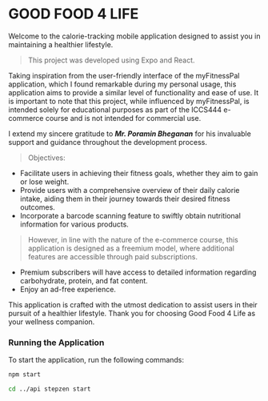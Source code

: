 # GOOD FOOD 4 LIFE
Welcome to the calorie-tracking mobile application designed to assist you in maintaining a healthier lifestyle.

>This project was developed using Expo and React. 

Taking inspiration from the user-friendly interface of the myFitnessPal application, which I found remarkable during my personal usage, this application aims to provide a similar level of functionality and ease of use. It is important to note that this project, while influenced by myFitnessPal, is intended solely for educational purposes as part of the ICCS444 e-commerce course and is not intended for commercial use.

I extend my sincere gratitude to ***Mr. Poramin Bheganan*** for his invaluable support and guidance throughout the development process.

> Objectives:
- Facilitate users in achieving their fitness goals, whether they aim to gain or lose weight.
- Provide users with a comprehensive overview of their daily calorie intake, aiding them in their journey towards their desired fitness outcomes.
- Incorporate a barcode scanning feature to swiftly obtain nutritional information for various products.

> However, in line with the nature of the e-commerce course, this application is designed as a freemium model, where additional features are accessible through paid subscriptions.
- Premium subscribers will have access to detailed information regarding carbohydrate, protein, and fat content.
- Enjoy an ad-free experience.


This application is crafted with the utmost dedication to assist users in their pursuit of a healthier lifestyle. Thank you for choosing Good Food 4 Life as your wellness companion.



### Running the Application

To start the application, run the following commands:

```bash
npm start
```
```bash
cd ../api stepzen start
